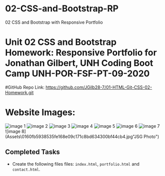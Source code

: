 # 02-CSS-and-Bootstrap-RP
02 CSS and Bootstrap with Responsive Portfolio
# Unit 02 CSS and Bootstrap Homework: Responsive Portfolio for Jonathan Gilbert, UNH Coding Boot Camp UNH-POR-FSF-PT-09-2020

#GitHub Repo Link: https://github.com/JGilb28-7/01-HTML-Git-CSS-02-Homework.git

# Website Images:

![image 1](Assets\About_me_img-1.PNG "1")
![image 2](Assets\About_me_img-2.PNG "1")
![image 3](Assets\About_me_img-3.png "1")
![image 4](Assets\Contact_me_img-1.png "1")
![image 5](Assets\Contact_me_img-2.png "1")
![image 6](Assets\My_Portfolio_img-1.png "1")
![image 7](Assets\My_Portfolio_img-2.png "1")
![image 8](Assets\0160fb5938535fe168e09c171c8bd634300bf44cb4.jpg"JSG Photo")

## Completed Tasks
* Create the following files files: `index.html`, `portfolio.html` and `contact.html`.
    <!-- This complete>
    <!-- added in my photo and added to the Assets folder>
* Using Bootstrap, develop your portfolio site with the following items:
   * A navbar - <!-- Complete>
   * A responsive layout <!--complete>
   * Responsive images <!-- adjusted the Margin using css>




